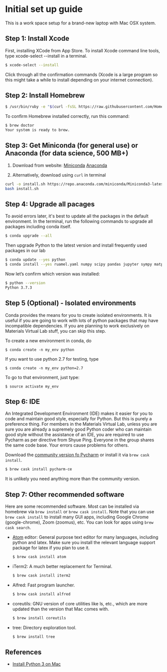 # Initial set up guide

This is a work space setup for a brand-new laptop with Mac OSX system.

## Step 1: Install Xcode

First, installing XCode from App Store. To install Xcode command line tools, type xcode-select --install in a terminal.

```bash
$ xcode-select --install
```

Click through all the confirmation commands (Xcode is a large program so this might take a while to install depending on your internet connection).

## Step 2: Install Homebrew

```bash
$ /usr/bin/ruby -e "$(curl -fsSL https://raw.githubusercontent.com/Homebrew/install/master/install)"
```

To confirm Homebrew installed correctly, run this command:

```bash
$ brew doctor
Your system is ready to brew.
```

<!--
  ## Get enviroment from another machine
  You can also export the list of packages in an environment to a file, then include that file with your code. 
  This allows    other people to easily load all the dependencies for your code. Pip has similar functionality with 
  pip freeze > requirements.txt
-->


## Step 3: Get Miniconda (for general use) or Anaconda (for data science, 500 MB+)
1. Download from website:
  [Miniconda](https://docs.conda.io/en/latest/miniconda.html)
  [Anaconda](https://www.anaconda.com/distribution/#download-section) 
  
2. Alternatively, download using `curl` in terminal

```Bash
curl -o install.sh https://repo.anaconda.com/miniconda/Miniconda3-latest-MacOSX-x86_64.sh
bash install.sh
```

## Step 4: Upgrade all pacages

To avoid errors later, it's best to update all the packages in the default environment. In the terminal, run the following commands to upgrade all packages including conda itself.

```Bash
$ conda upgrade --all
```

Then upgrade Python to the latest version and install frequently used packages in our lab

```bash
$ conda update --yes python
$ conda install --yes ruamel.yaml numpy scipy pandas jupyter sympy matplotlib pandas seaborn git
```

Now let’s confirm which version was installed:

```bash
$ python --version
Python 3.7.3
```

## Step 5 (Optional) - Isolated environments

Conda provides the means for you to create isolated environments. It is
useful if you are going to work with lots of python packages that may have
incompatible dependencies. If you are planning to work exclusively on Materials
Virtual Lab stuff, you can skip this step. 

To create a new environment in conda, do

```shell
$ conda create -n my_env python
```

If you want to use python 2.7 for testing, type

```shell
$ conda create -n my_env python=2.7
```

To go to that environment, just type:

```shell
$ source activate my_env
```

## Step 6: IDE

An Integrated Development Environment (IDE) makes it easier for you to code and 
maintain good style, especially for Python. But this is purely a preference
thing. For members in the Materials Virtual Lab, unless you are sure you are
already a supremely good Python coder who can maintain good style without the
assistance of an IDE, you are required to use Pycharm as per directive from
Shyue Ping. Everyone in the group shares the same code base. Your errors cause
problems for others. 

Download the [community version fo Pycharm](http://www.jetbrains.com/pycharm)
or install it via `brew cask install`.

```bash
$ brew cask install pycharm-ce
```

It is unlikely you need anything more than the community version.

## Step 7: Other recommended software

Here are some recommended software. Most can be installed via homebrew via
`brew install` or `brew cask install`.  Note that you can use 
`brew cask install` to install many GUI apps, including Google Chrome
(google-chrome), Zoom (zoomus), etc. You can look for apps using
`brew cask search`.

* [Atom](https://atom.io/) editor: General purpose text editor for many
  languages, including python and latex. Make sure you install the relevant
  language support package for latex if you plan to use it.
  ```bash
  $ brew cask install atom
  ```
* iTerm2: A much better replacement for Terminal.
  ```bash
  $ brew cask install iterm2
  ```
* Alfred: Fast program launcher.
  ```bash
  $ brew cask install alfred
  ```
* coreutils: GNU version of core utilities like ls, etc., which are more updated
  than the version that Mac comes with.
  ```bash
  $ brew install coreutils
  ```
* tree: Directory exploration tool.
  ```bash
  $ brew install tree
  ```

## References
* [Install Python 3 on Mac](https://wsvincent.com/install-python3-mac/)
